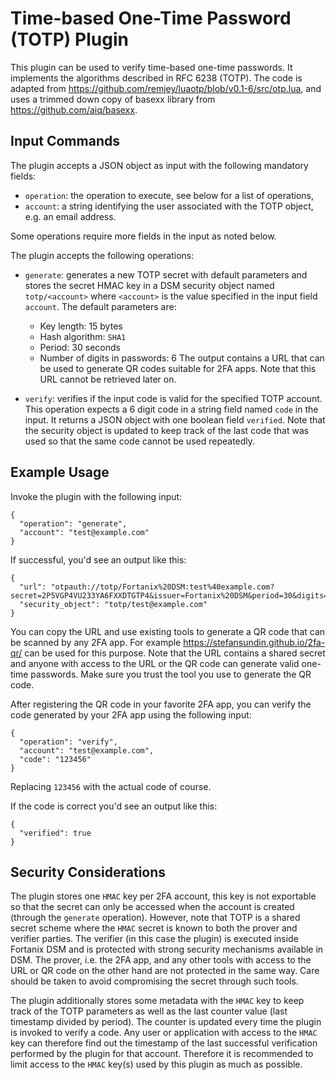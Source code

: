 # Time-based One-Time Password (TOTP) Plugin

This plugin can be used to verify time-based one-time passwords.
It implements the algorithms described in RFC 6238 (TOTP).
The code is adapted from https://github.com/remjey/luaotp/blob/v0.1-6/src/otp.lua, and uses a trimmed down copy of basexx library from https://github.com/aiq/basexx.

## Input Commands

The plugin accepts a JSON object as input with the following mandatory fields:

- `operation`: the operation to execute, see below for a list of operations,
- `account`: a string identifying the user associated with the TOTP object,
  e.g. an email address.

Some operations require more fields in the input as noted below.

The plugin accepts the following operations:

- `generate`: generates a new TOTP secret with default parameters and stores the
  secret HMAC key in a DSM security object named `totp/<account>` where `<account>`
  is the value specified in the input field `account`. The default parameters are:
  - Key length: 15 bytes
  - Hash algorithm: `SHA1`
  - Period: 30 seconds
  - Number of digits in passwords: 6
  The output contains a URL that can be used to generate QR codes suitable for 2FA
  apps. Note that this URL cannot be retrieved later on.

- `verify`: verifies if the input code is valid for the specified TOTP account.
  This operation expects a 6 digit code in a string field named `code` in the input.
  It returns a JSON object with one boolean field `verified`.
  Note that the security object is updated to keep track of the last code that was
  used so that the same code cannot be used repeatedly.

## Example Usage

Invoke the plugin with the following input:

```
{
  "operation": "generate",
  "account": "test@example.com"
}
```

If successful, you'd see an output like this:

```
{
  "url": "otpauth://totp/Fortanix%20DSM:test%40example.com?secret=2P5VGP4VU233YA6FXXDTGTP4&issuer=Fortanix%20DSM&period=30&digits=6&algorithm=SHA1",
  "security_object": "totp/test@example.com"
}
```

You can copy the URL and use existing tools to generate a QR code that can be scanned by any 2FA app.
For example https://stefansundin.github.io/2fa-qr/ can be used for this purpose. Note that the URL
contains a shared secret and anyone with access to the URL or the QR code can generate valid one-time
passwords. Make sure you trust the tool you use to generate the QR code.

After registering the QR code in your favorite 2FA app, you can verify the code generated by your 2FA
app using the following input:

```
{
  "operation": "verify",
  "account": "test@example.com",
  "code": "123456"
}
```

Replacing `123456` with the actual code of course.

If the code is correct you'd see an output like this:

```
{
  "verified": true
}
```

## Security Considerations

The plugin stores one `HMAC` key per 2FA account, this key is not exportable so that the secret can only be
accessed when the account is created (through the `generate` operation). However, note that TOTP is a shared
secret scheme where the `HMAC` secret is known to both the prover and verifier parties. The verifier (in this
case the plugin) is executed inside Fortanix DSM and is protected with strong security mechanisms available
in DSM. The prover, i.e. the 2FA app, and any other tools with access to the URL or QR code on the other
hand are not protected in the same way. Care should be taken to avoid compromising the secret through such
tools.

The plugin additionally stores some metadata with the `HMAC` key to keep track of the TOTP parameters as well
as the last counter value (last timestamp divided by period). The counter is updated every time the plugin is
invoked to verify a code. Any user or application with access to the `HMAC` key can therefore find out the
timestamp of the last successful verification performed by the plugin for that account. Therefore it is
recommended to limit access to the `HMAC` key(s) used by this plugin as much as possible.
